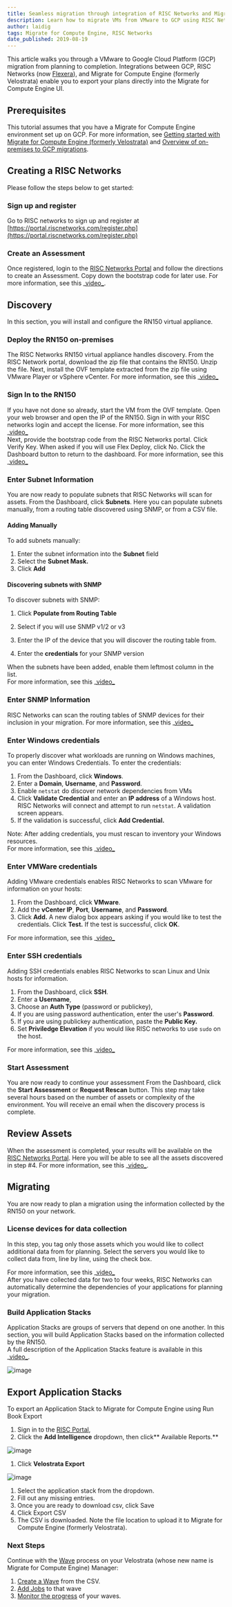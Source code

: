 ```yaml
---
title: Seamless migration through integration of RISC Networks and Migrate for Compute Engine
description: Learn how to migrate VMs from VMware to GCP using RISC Networks and Migrate for Compute Engine
author: laidig
tags: Migrate for Compute Engine, RISC Networks
date_published: 2019-08-19
---
```


This article walks you through a VMware to Google Cloud Platform (GCP) migration
from planning to completion. Integrations between GCP, RISC Networks (now
[Flexera](https://www.flexera.com/about-us/press-center/flexera-acquires-risc-networks.html)),
and Migrate for Compute Engine (formerly Velostrata) enable you to export your
plans directly into the Migrate for Compute Engine UI.

## Prerequisites

This tutorial assumes that you have a Migrate for Compute Engine environment set
up on GCP. For more information, see
[Getting started with Migrate for Compute Engine (formerly Velostrata)](https://cloud.google.com/velostrata/docs/getting-started)
and
[Overview of on-premises to GCP migrations](https://cloud.google.com/velostrata/docs/how-to/migrate-on-premises-to-gcp/overview).

## Creating a RISC Networks

Please follow the steps below to get started:

### Sign up and register

Go to RISC networks to sign up and register at
[https://portal.riscnetworks.com/register.php](https://portal.riscnetworks.com/register.php)

### Create an Assessment

Once registered, login to the [RISC Networks Portal](https://portal.riscnetworks.com/)
and follow the directions to create an Assessment. Copy down the bootstrap code for later
use. For more information, see this _[video_](https://www.youtube.com/watch?v=GESZAjhjiJI).

## Discovery

In this section, you will install and configure the RN150 virtual appliance.

### Deploy the RN150 on-premises

The RISC Networks RN150 virtual appliance handles discovery. From the RISC
Network portal, download the zip file that contains the RN150. Unzip the file.
Next, install the OVF template extracted from the zip file using VMware Player
or vSphere vCenter. For more information, see this
_[video_](https://www.youtube.com/watch?v=GsunC6IaAq4)

### Sign In to the RN150

If you have not done so already, start the VM from the OVF template. Open your
web browser and open the IP of the RN150. Sign in with your RISC networks login
and accept the license.  For more information, see this
_[video_](https://www.youtube.com/watch?v=X8XjSPSlq48)  
Next, provide the bootstrap code from the RISC Networks portal. Click Verify
Key. When asked if you will use Flex Deploy, click No. Click the Dashboard
button to return to the dashboard. For more information, see this
_[video_](https://www.youtube.com/watch?v=wXYykCxrqbs)

### Enter Subnet Information

You are now ready to populate subnets that RISC Networks will scan for assets.
From the Dashboard, click **Subnets**. Here you can populate subnets manually,
from a routing table discovered using SNMP, or from a CSV file.

#### Adding Manually

To add subnets manually:

1. Enter the subnet information into the **Subnet** field
1. Select the **Subnet Mask.**
1. Click **Add**

#### Discovering subnets with SNMP

To discover subnets with SNMP:

1. Click **Populate from Routing Table**

1. Select if you will use SNMP v1/2 or v3
1. Enter the IP of the device that you will discover the routing table from.
1. Enter the **credentials** for your SNMP version

When the subnets have been added, enable them leftmost column in the list.  
For more information, see this
_[video_](https://www.youtube.com/watch?v=csF1dOtb4nE)

### Enter SNMP Information

RISC Networks can scan the routing tables of SNMP devices for their inclusion in
your migration. For more information, see this
_[video_](https://www.youtube.com/watch?v=uJPPZwxHLLY)

### Enter Windows credentials

To properly discover what workloads are running on Windows machines, you can
enter Windows Credentials. To enter the credentials:

1. From the Dashboard, click **Windows**.
1. Enter a **Domain**, **Username**, and **Password**.
1. Enable `netstat` do discover network dependencies from VMs
1. Click **Validate Credential** and enter an **IP address** of a Windows
   host. RISC Networks will connect and attempt to run `netstat`. A validation
   screen appears.
1. If the validation is successful, click **Add Credential.**

Note: After adding credentials, you must rescan to inventory your Windows
resources.  
For more information, see this
_[video_](https://www.youtube.com/watch?v=Lj7Op7xRyKI)

### Enter VMWare credentials

Adding VMware credentials enables RISC Networks to scan VMware for information
on your hosts:

1. From the Dashboard, click **VMware**.
1. Add the **vCenter IP**, **Port**, **Username**, and **Password**.
1. Click **Add.** A new dialog box appears asking if you would like to test
    the credentials. Click **Test.** If the test is successful, click **OK**.

For more information, see this
_[video_](https://www.youtube.com/watch?v=jzIrWKn6UOQ)

### Enter SSH credentials

Adding SSH credentials enables RISC Networks to scan Linux and Unix hosts for
information.

1. From the Dashboard, click **SSH**.
1. Enter a **Username**,
1. Choose an **Auth Type** (password or publickey),
1. If you are using password authentication, enter the user's **Password**.
1. If you are using publickey authentication, paste the **Public Key.**
1. Set **Priviledge Elevation** if you would like RISC networks to use
    `sudo` on the host.

For more information, see this
_[video_](https://www.youtube.com/watch?v=_FTOzaB9oqQ)

### Start Assessment

You are now ready to continue your assessment From the Dashboard, click the
**Start Assessment** or **Request Rescan** button. This step may take several
hours based on the number of assets or complexity of the environment. You will
receive an email when the discovery process is complete.

## Review Assets

When the assessment is completed, your results will be available on the [RISC
Networks Portal](https://portal.riscnetworks.com). Here you will be able to see
all the assets discovered in step #4.  For more information, see this
_[video_](https://www.youtube.com/watch?v=uPBsTa2F2Gc).

## Migrating

You are now ready to plan a migration using the information collected by the
RN150 on your network.

### License devices for data collection

In this step, you tag only those assets which you would like to collect additional data
from for planning. Select the servers you would like to collect data from, line by line, using the
check box.

For more information, see this
_[video_](https://www.youtube.com/watch?v=nYCEaXwvl1w)  
After you have collected data for two to four weeks, RISC Networks can
automatically determine the dependencies of your applications for planning your
migration.

### Build Application Stacks

Application Stacks are groups of servers that depend on one another. In this
section, you will build Application Stacks based on the information collected by
the RN150.  
A full description of the Application Stacks feature is available in this
_[video_](http://www.youtube.com/watch?v=2UHYGso_BKc).

![image](seamlessmigrat--68xpj7vgzna.png)

## Export Application Stacks

To export an Application Stack  to Migrate for Compute Engine using  Run Book
Export

1. Sign in to the [RISC Portal](https://portal.riscnetworks.com),
1. Click the **Add Intelligence** dropdown, then click** Available Reports.**

![image](seamlessmigrat--6qzgse7y6pm.png)

1. Click **Velostrata Export**

![image](seamlessmigrat--qdj7zg672hg.png)

1. Select the application stack from the dropdown.
1. Fill out any missing entries.
1. Once you are ready to download csv, click Save
1. Click Export CSV
1. The CSV is downloaded. Note the file location to upload it to Migrate
    for Compute Engine (formerly Velostrata).

### Next Steps

Continue with the
[Wave](https://cloud.google.com/velostrata/docs/how-to/organizing-migrations/overview) process
on your Velostrata (whose new name is Migrate for Compute Engine) Manager:

1. [Create a Wave](https://cloud.google.com/velostrata/docs/how-to/organizing-migrations/creating-new-waves)
   from the CSV.
1. [Add Jobs](https://cloud.google.com/velostrata/docs/how-to/organizing-migrations/creating-aborting-jobs)
    to that wave
1. [Monitor the progress](https://cloud.google.com/velostrata/docs/how-to/organizing-migrations/monitoring-waves-runbooks-jobs)
   of your waves.
